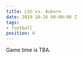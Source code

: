 ```yaml
---
title: LSU vs. Auburn
date: 2019-10-26 00:00:00 Z
tags:
- football
position: 6
---
```


Game time is TBA.